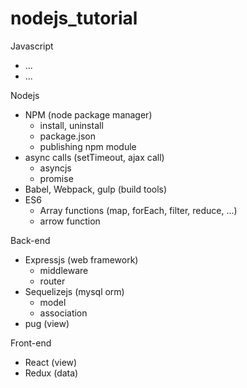 # nodejs_tutorial

Javascript
- ...
- ...

Nodejs
- NPM (node package manager)
  - install, uninstall
  - package.json
  - publishing npm module
- async calls (setTimeout, ajax call)
  - asyncjs
  - promise
- Babel, Webpack, gulp (build tools)
- ES6
  - Array functions (map, forEach, filter, reduce, ...)
  - arrow function

Back-end
- Expressjs (web framework)
  - middleware
  - router
- Sequelizejs (mysql orm)
  - model
  - association
- pug (view)

Front-end
- React (view)
- Redux (data)
